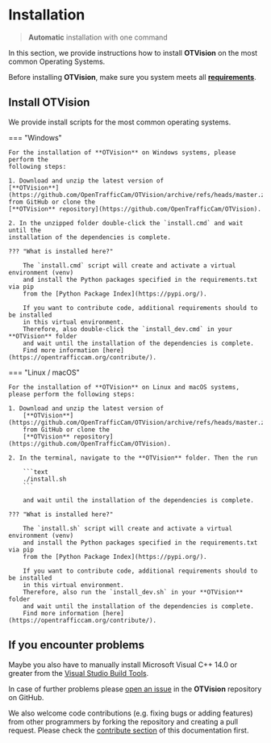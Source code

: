 # Installation

> **Automatic** installation with one command

In this section, we provide instructions how to install **OTVision** on the most common
Operating Systems.

Before installing **OTVision**, make sure you system meets all
[**requirements**](../requirements/).

## Install OTVision

We provide install scripts for the most common operating systems.

=== "Windows"

    For the installation of **OTVision** on Windows systems, please perform the
    following steps:

    1. Download and unzip the latest version of
    [**OTVision**](https://github.com/OpenTrafficCam/OTVision/archive/refs/heads/master.zip)
    from GitHub or clone the
    [**OTVision** repository](https://github.com/OpenTrafficCam/OTVision).

    2. In the unzipped folder double-click the `install.cmd` and wait until the
    installation of the dependencies is complete.

    ??? "What is installed here?"

        The `install.cmd` script will create and activate a virtual environment (venv)
        and install the Python packages specified in the requirements.txt via pip
        from the [Python Package Index](https://pypi.org/).
        
        If you want to contribute code, additional requirements should to be installed
        in this virtual environment.
        Therefore, also double-click the `install_dev.cmd` in your **OTVision** folder
        and wait until the installation of the dependencies is complete.
        Find more information [here](https://opentrafficcam.org/contribute/).

=== "Linux / macOS"

    For the installation of **OTVision** on Linux and macOS systems,
    please perform the following steps:

    1. Download and unzip the latest version of
        [**OTVision**](https://github.com/OpenTrafficCam/OTVision/archive/refs/heads/master.zip)
        from GitHub or clone the
        [**OTVision** repository](https://github.com/OpenTrafficCam/OTVision).

    2. In the terminal, navigate to the **OTVision** folder. Then the run 
    
        ```text 
        ./install.sh
        ``` 
    
        and wait until the installation of the dependencies is complete.

    ??? "What is installed here?"

        The `install.sh` script will create and activate a virtual environment (venv)
        and install the Python packages specified in the requirements.txt via pip
        from the [Python Package Index](https://pypi.org/).
        
        If you want to contribute code, additional requirements should to be installed
        in this virtual environment.
        Therefore, also run the `install_dev.sh` in your **OTVision** folder
        and wait until the installation of the dependencies is complete.
        Find more information [here](https://opentrafficcam.org/contribute/).

## If you encounter problems

Maybe you also have to manually install Microsoft Visual C++ 14.0 or greater from the
[Visual Studio Build Tools](https://visualstudio.microsoft.com/visual-cpp-build-tools/).

In case of further problems please
[open an issue](https://github.com/OpenTrafficCam/OTVision/issues/new)
in the **OTVision** repository on GitHub.

We also welcome code contributions (e.g. fixing bugs or adding features) from other
programmers by forking the repository and creating a pull request.
Please check the [contribute section](https://opentrafficcam.org/contribute/)
of this documentation first.
